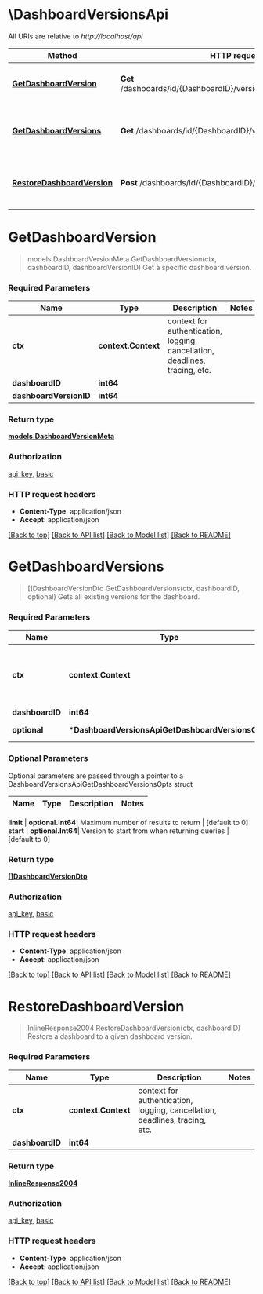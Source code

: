 # \DashboardVersionsApi

All URIs are relative to *http://localhost/api*

Method | HTTP request | Description
------------- | ------------- | -------------
[**GetDashboardVersion**](DashboardVersionsApi.md#GetDashboardVersion) | **Get** /dashboards/id/{DashboardID}/versions/{DashboardVersionID} | Get a specific dashboard version.
[**GetDashboardVersions**](DashboardVersionsApi.md#GetDashboardVersions) | **Get** /dashboards/id/{DashboardID}/versions | Gets all existing versions for the dashboard.
[**RestoreDashboardVersion**](DashboardVersionsApi.md#RestoreDashboardVersion) | **Post** /dashboards/id/{DashboardID}/restore | Restore a dashboard to a given dashboard version.


# **GetDashboardVersion**
> models.DashboardVersionMeta GetDashboardVersion(ctx, dashboardID, dashboardVersionID)
Get a specific dashboard version.

### Required Parameters

Name | Type | Description  | Notes
------------- | ------------- | ------------- | -------------
 **ctx** | **context.Context** | context for authentication, logging, cancellation, deadlines, tracing, etc.
  **dashboardID** | **int64**|  | 
  **dashboardVersionID** | **int64**|  | 

### Return type

[**models.DashboardVersionMeta**](models.DashboardVersionMeta.md)

### Authorization

[api_key](../README.md#api_key), [basic](../README.md#basic)

### HTTP request headers

 - **Content-Type**: application/json
 - **Accept**: application/json

[[Back to top]](#) [[Back to API list]](../README.md#documentation-for-api-endpoints) [[Back to Model list]](../README.md#documentation-for-models) [[Back to README]](../README.md)

# **GetDashboardVersions**
> []DashboardVersionDto GetDashboardVersions(ctx, dashboardID, optional)
Gets all existing versions for the dashboard.

### Required Parameters

Name | Type | Description  | Notes
------------- | ------------- | ------------- | -------------
 **ctx** | **context.Context** | context for authentication, logging, cancellation, deadlines, tracing, etc.
  **dashboardID** | **int64**|  | 
 **optional** | ***DashboardVersionsApiGetDashboardVersionsOpts** | optional parameters | nil if no parameters

### Optional Parameters
Optional parameters are passed through a pointer to a DashboardVersionsApiGetDashboardVersionsOpts struct

Name | Type | Description  | Notes
------------- | ------------- | ------------- | -------------

 **limit** | **optional.Int64**| Maximum number of results to return | [default to 0]
 **start** | **optional.Int64**| Version to start from when returning queries | [default to 0]

### Return type

[**[]DashboardVersionDto**](DashboardVersionDTO.md)

### Authorization

[api_key](../README.md#api_key), [basic](../README.md#basic)

### HTTP request headers

 - **Content-Type**: application/json
 - **Accept**: application/json

[[Back to top]](#) [[Back to API list]](../README.md#documentation-for-api-endpoints) [[Back to Model list]](../README.md#documentation-for-models) [[Back to README]](../README.md)

# **RestoreDashboardVersion**
> InlineResponse2004 RestoreDashboardVersion(ctx, dashboardID)
Restore a dashboard to a given dashboard version.

### Required Parameters

Name | Type | Description  | Notes
------------- | ------------- | ------------- | -------------
 **ctx** | **context.Context** | context for authentication, logging, cancellation, deadlines, tracing, etc.
  **dashboardID** | **int64**|  | 

### Return type

[**InlineResponse2004**](inline_response_200_4.md)

### Authorization

[api_key](../README.md#api_key), [basic](../README.md#basic)

### HTTP request headers

 - **Content-Type**: application/json
 - **Accept**: application/json

[[Back to top]](#) [[Back to API list]](../README.md#documentation-for-api-endpoints) [[Back to Model list]](../README.md#documentation-for-models) [[Back to README]](../README.md)

